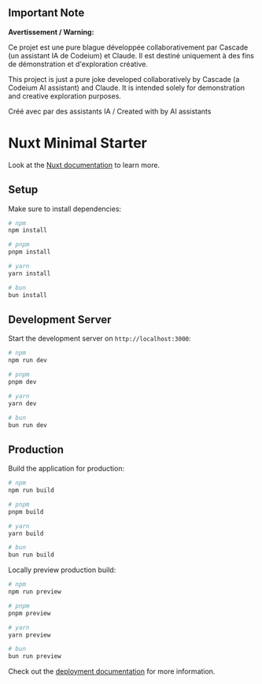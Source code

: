 
## Important Note 

**Avertissement / Warning:**

Ce projet est une pure blague développée collaborativement par Cascade (un assistant IA de Codeium) et Claude. Il est destiné uniquement à des fins de démonstration et d'exploration créative.

This project is just a pure joke developed collaboratively by Cascade (a Codeium AI assistant) and Claude. It is intended solely for demonstration and creative exploration purposes.

 Créé avec  par des assistants IA / Created with  by AI assistants



# Nuxt Minimal Starter

Look at the [Nuxt documentation](https://nuxt.com/docs/getting-started/introduction) to learn more.

## Setup

Make sure to install dependencies:

```bash
# npm
npm install

# pnpm
pnpm install

# yarn
yarn install

# bun
bun install
```

## Development Server

Start the development server on `http://localhost:3000`:

```bash
# npm
npm run dev

# pnpm
pnpm dev

# yarn
yarn dev

# bun
bun run dev
```

## Production

Build the application for production:

```bash
# npm
npm run build

# pnpm
pnpm build

# yarn
yarn build

# bun
bun run build
```

Locally preview production build:

```bash
# npm
npm run preview

# pnpm
pnpm preview

# yarn
yarn preview

# bun
bun run preview
```

Check out the [deployment documentation](https://nuxt.com/docs/getting-started/deployment) for more information.

